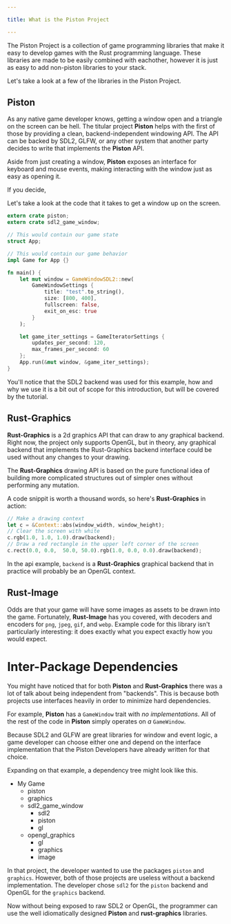 ```yaml
---

title: What is the Piston Project

---
```


The Piston Project is a collection of game programming libraries that make it
easy to develop games with the Rust programming language.  These libraries are
made to be easily combined with eachother, however it is just as easy to add
non-piston libraries to your stack.

Let's take a look at a few of the libraries in the Piston Project.

## Piston

As any native game developer knows, getting a window open and a triangle on
the screen can be hell.  The titular project __Piston__ helps with the first
of those by providing a clean, backend-independent windowing API.  The API
can be backed by SDL2, GLFW, or any other system that another party
decides to write that implements the __Piston__ API.

Aside from just creating a window, __Piston__ exposes an interface for
keyboard and mouse events, making interacting with the window just as easy
as opening it.

If you decide,

Let's take a look at the code that it takes to get a window up on the
screen.

```rust
extern crate piston;
extern crate sdl2_game_window;

// This would contain our game state
struct App;

// This would contain our game behavior
impl Game for App {}

fn main() {
    let mut window = GameWindowSDL2::new(
        GameWindowSettings {
            title: "test".to_string(),
            size: [800, 400],
            fullscreen: false,
            exit_on_esc: true
        }
    );

    let game_iter_settings = GameIteratorSettings {
        updates_per_second: 120,
        max_frames_per_second: 60
    };
    App.run(&mut window, &game_iter_settings);
}
```

You'll notice that the SDL2 backend was used for this example, how and why
we use it is a bit out of scope for this introduction, but will be covered
by the tutorial.

## Rust-Graphics

__Rust-Graphics__ is a 2d graphics API that can draw to any graphical backend.
Right now, the project only supports OpenGL, but in theory, any graphical
backend that implements the Rust-Graphics backend interface could be used
without any changes to your drawing.

The __Rust-Graphics__ drawing API is based on the pure functional idea of
building more complicated structures out of simpler ones without performing
any mutation.

A code snippit is worth a thousand words, so here's __Rust-Graphics__ in action:

```rust
// Make a drawing context
let c = &Context::abs(window_width, window_height);
// Clear the screen with white
c.rgb(1.0, 1.0, 1.0).draw(backend);
// Draw a red rectangle in the upper left corner of the screen
c.rect(0.0, 0.0,  50.0, 50.0).rgb(1.0, 0.0, 0.0).draw(backend);
```

In the api example, `backend` is a __Rust-Graphics__ graphical backend that
in practice will probably be an OpenGL context.

## Rust-Image

Odds are that your game will have some images as assets to be drawn into the
game.  Fortunately, __Rust-Image__ has you covered, with decoders and encoders
for `png`, `jpeg`, `gif`, and `webp`.  Example code for this library isn't
particularly interesting: it does exactly what you expect exactly how you would
expect.

# Inter-Package Dependencies

You might have noticed that for both __Piston__ and __Rust-Graphics__ there was
a lot of talk about being independent from "backends".  This is because both
projects use interfaces heavily in order to minimize hard dependencies.

For example, __Piston__ has a `GameWindow` trait with _no implementations_.
All of the rest of the code in __Piston__ simply operates on _a_ `GameWindow`.

Because SDL2 and GLFW are great libraries for window and event logic, a game
developer can choose either one and depend on the interface implementation
that the Piston Developers have already written for that choice.

Expanding on that example, a dependency tree might look like this.

* My Game
  * piston
  * graphics
  * sdl2_game_window
    * sdl2
    * piston
    * gl
  * opengl_graphics
    * gl
    * graphics
    * image

In that project, the developer wanted to use the packages `piston` and
`graphics`.  However, both of those projects are useless without a backend
implementation.  The developer chose `sdl2` for the `piston` backend
and OpenGL for the `graphics` backend.

Now without being exposed to raw SDL2 or OpenGL, the programmer can use
the well idiomatically designed __Piston__ and __rust-graphics__ libraries.

